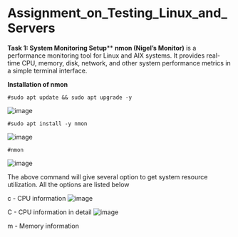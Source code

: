 # Assignment_on_Testing_Linux_and_Servers

**Task 1: System Monitoring Setup****
**nmon (Nigel’s Monitor)** is a performance monitoring tool for Linux and AIX systems. It provides real-time CPU, memory, disk, network, and other system performance metrics in a simple terminal interface.

  **Installation of nmon**
  
    #sudo apt update && sudo apt upgrade -y
![image](https://github.com/user-attachments/assets/21030fad-ca46-425d-affc-6d8803bb6284)

    #sudo apt install -y nmon
 ![image](https://github.com/user-attachments/assets/3613861e-7ad8-4bb0-8616-54a121d0532f)

    #nmon
 ![image](https://github.com/user-attachments/assets/c6667067-6ae7-4b57-b24e-6ba87df12964)

The above command will give several option to get system resource utilization. All the options are listed below

c - CPU information
 ![image](https://github.com/user-attachments/assets/41a35fee-213a-489a-aa5a-4e93f9afa3b7)
    
C - CPU information in detail
 ![image](https://github.com/user-attachments/assets/e0b92aee-bd23-4815-bc8b-ceb746efa120)
    
m - Memory information
    


    


